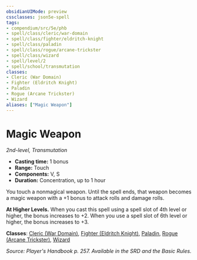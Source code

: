 ```yaml
---
obsidianUIMode: preview
cssclasses: json5e-spell
tags:
- compendium/src/5e/phb
- spell/class/cleric/war-domain
- spell/class/fighter/eldritch-knight
- spell/class/paladin
- spell/class/rogue/arcane-trickster
- spell/class/wizard
- spell/level/2
- spell/school/transmutation
classes:
- Cleric (War Domain)
- Fighter (Eldritch Knight)
- Paladin
- Rogue (Arcane Trickster)
- Wizard
aliases: ["Magic Weapon"]
---
```

# Magic Weapon
*2nd-level, Transmutation*  

- **Casting time:** 1 bonus
- **Range:** Touch
- **Components:** V, S
- **Duration:** Concentration, up to 1 hour

You touch a nonmagical weapon. Until the spell ends, that weapon becomes a magic weapon with a +1 bonus to attack rolls and damage rolls.

**At Higher Levels.** When you cast this spell using a spell slot of 4th level or higher, the bonus increases to +2. When you use a spell slot of 6th level or higher, the bonus increases to +3.

**Classes**: [Cleric (War Domain)](cleric-war-domain.md), [Fighter (Eldritch Knight)](fighter-eldritch-knight.md), [Paladin](paladin.md), [Rogue (Arcane Trickster)](rogue-arcane-trickster.md), [Wizard](wizard.md)

*Source: Player's Handbook p. 257. Available in the SRD and the Basic Rules.*